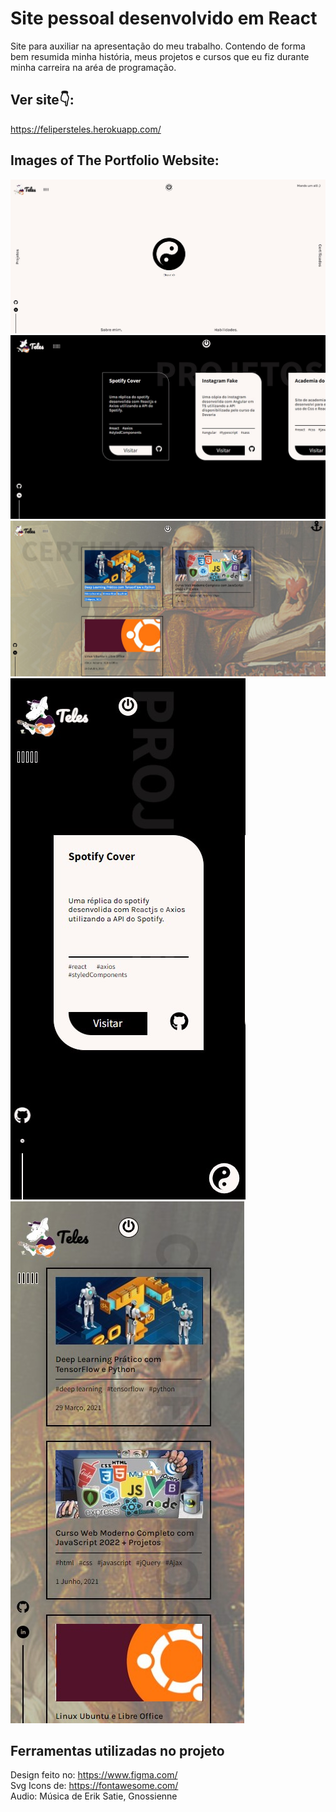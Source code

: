 # Site pessoal desenvolvido em React

Site para auxiliar na apresentação do meu trabalho. Contendo de forma bem resumida minha história, meus projetos e cursos que eu fiz durante minha carreira na aréa de programação.

## Ver site👇: <br />
https://felipersteles.herokuapp.com/

## Images of The Portfolio Website:
![HOME](img/home.jpg)
![PROJETOS](img/projetos.jpg)
![CERTIFICADOS](img/certificados.jpg)
![PROJETOS_MOBILE](img/projetos_mobile.jpg)
![CERTIFICADOS_MOBILE](img/certificados_mobile.jpg)

## Ferramentas utilizadas no projeto

Design feito no: https://www.figma.com/ <br />
Svg Icons de: https://fontawesome.com/  <br />
Audio: Música de Erik Satie, Gnossienne <br />
